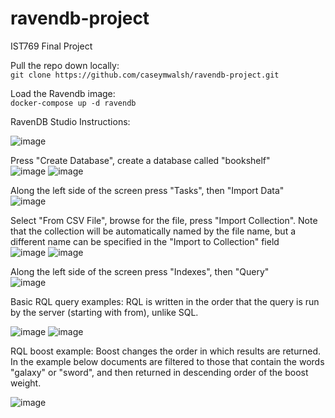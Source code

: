 # ravendb-project
IST769 Final Project

Pull the repo down locally:<br>
```git clone https://github.com/caseymwalsh/ravendb-project.git```

Load the Ravendb image:<br>
```docker-compose up -d ravendb```

RavenDB Studio Instructions:<br>

![image](https://user-images.githubusercontent.com/99757751/236104132-c5461259-07d2-45ac-b1bf-a57a9d90dac4.png)

Press "Create Database", create a database called "bookshelf"<br>
![image](https://user-images.githubusercontent.com/99757751/236104208-481bb62f-d372-4454-a8e5-5050bc0bf112.png)
![image](https://user-images.githubusercontent.com/99757751/236104450-8501e164-1617-4aa1-9d72-e9d82647fe7f.png)

Along the left side of the screen press "Tasks", then "Import Data"<br>
![image](https://user-images.githubusercontent.com/99757751/236104312-54744384-2bbb-4e85-b074-828eafcd1352.png)

Select "From CSV File", browse for the file, press "Import Collection". Note that the collection will be automatically named by the file name, but a different name can be specified in the "Import to Collection" field<br>
![image](https://user-images.githubusercontent.com/99757751/236104813-64668fd5-caf9-4553-88f1-af7feffe3e20.png)
![image](https://user-images.githubusercontent.com/99757751/236104839-23879b1b-4199-432b-aea9-d52787af7321.png)

Along the left side of the screen press "Indexes", then "Query"<br>
![image](https://user-images.githubusercontent.com/99757751/236365931-bf572455-d16c-4238-af15-9565da4af701.png)

Basic RQL query examples: RQL is written in the order that the query is run by the server (starting with from), unlike SQL.<br>

![image](https://user-images.githubusercontent.com/99757751/236364522-49636050-566e-40be-b05f-0128a44b269d.png)
![image](https://user-images.githubusercontent.com/99757751/236365809-7508f53a-0e2a-4596-bd61-86a117095afa.png)


RQL boost example: Boost changes the order in which results are returned. In the example below documents are filtered to those that contain the words "galaxy" or "sword", and then returned in descending order of the boost weight.<br>

![image](https://user-images.githubusercontent.com/99757751/236367130-c9be290d-9445-4b5f-b9a3-5786196f4c24.png)
